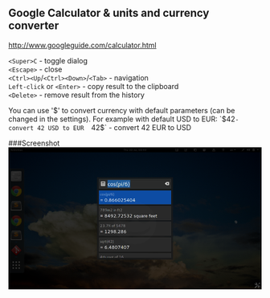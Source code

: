 ## Google Calculator & units and currency converter  
http://www.googleguide.com/calculator.html  

`<Super>C` - toggle dialog  
`<Escape>` - close  
`<Ctrl><Up`/`<Ctrl><Down>`/`<Tab>` - navigation  
`Left-click` or `<Enter>` - copy result to the clipboard  
`<Delete>` - remove result from the history  

You can use '$' to convert currency with default parameters (can be changed in the settings).  
For example with default USD to EUR:  
`$42` - convert 42 USD to EUR  
`42$` - convert 42 EUR to USD  

###Screenshot
![Google Calculator](/screenshots/1.png)
